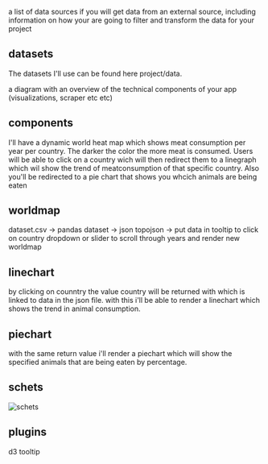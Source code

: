 
a list of data sources if you will get data from an external source, including information on how your are going to filter and transform the data for your project

## datasets

The datasets I'll use can be found here project/data.



a diagram with an overview of the technical components of your app (visualizations, scraper etc etc)

## components

I'll have a  dynamic world heat map which shows meat consumption per year per country. The darker the color the more meat is consumed.
Users will be able to click on a country wich will then redirect them to a linegraph which wil show the trend of meatconsumption of that specific country. Also you'll be redirected to a pie chart that shows you whcich animals are being eaten

## worldmap
dataset.csv -> pandas dataset -> json
topojson -> put data in
tooltip to click on country
dropdown or slider to scroll through years and render new worldmap

## linechart
by clicking on counntry the value country will be returned with which is linked to data in the json file. with this i'll be able to render a linechart which shows the trend in animal consumption.

## piechart

with the same return value i'll render a piechart which will show the specified animals that are being eaten by percentage.

## schets
![schets](https://user-images.githubusercontent.com/44022245/50835750-d5b4f700-1357-11e9-8a50-e26aa1988447.png)

## plugins
d3 tooltip
